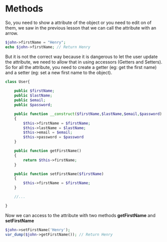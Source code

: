 # Methods 

So, you need to show a attribute of the object or you need to edit on of them, we saw in the previous lesson that we can call the attribute with an arrow.

```php
$john->firstName = "Henry";
echo $john->firstName; // Return Henry
```

But it is not the correct way because it is dangerous to let the user update the attribute, we need to allow that in using accessors (Getters and Setters). So for all the attribute, you need to create a getter (eg: get the first name) and a setter (eg: set a new first name to the object). 


```php
class User{
    
    public $firstName;
    public $lastName;
    public $email;
    public $password;

    public function __construct($firstName,$lastName,$email,$password)
    {
        $this->firstName = $firstName; 
        $this->lastName = $lastName; 
        $this->email = $email;
        $this->password = $password
    }

    public function getFirstName()
    {
        return $this->firstName;
    }

    public function setFirstName($firstName)
    {
        $this->firstName = $firstName;
    }

    //...

}

```

Now we can access to the attribute with two methods **getFirstName** and **setFirstName**

```php
$john->setFirstName('Henry');
var_dump($john->getFirstName()); // Return Henry
```

